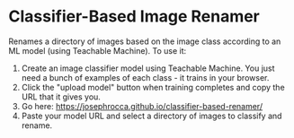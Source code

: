 # Classifier-Based Image Renamer
Renames a directory of images based on the image class according to an ML model (using Teachable Machine). To use it:

1. Create an image classifier model using Teachable Machine. You just need a bunch of examples of each class - it trains in your browser.
2. Click the "upload model" button when training completes and copy the URL that it gives you.
3. Go here: https://josephrocca.github.io/classifier-based-renamer/
4. Paste your model URL and select a directory of images to classify and rename.

